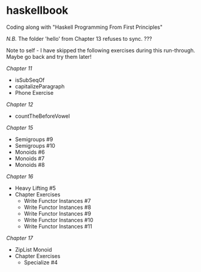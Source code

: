 # haskellbook
Coding along with "Haskell Programming From First Principles"

*N.B.* The folder 'hello' from Chapter 13 refuses to sync. ???

Note to self - I have skipped the following exercises during this run-through. Maybe go back and try them later!

_Chapter 11_
* isSubSeqOf
* capitalizeParagraph
* Phone Exercise

_Chapter 12_
* countTheBeforeVowel

_Chapter 15_
* Semigroups #9
* Semigroups #10
* Monoids #6
* Monoids #7
* Monoids #8

_Chapter 16_
* Heavy Lifting #5
* Chapter Exercises
    * Write Functor Instances #7
    * Write Functor Instances #8
    * Write Functor Instances #9
    * Write Functor Instances #10
    * Write Functor Instances #11

_Chapter 17_
* ZipList Monoid
* Chapter Exercises
    * Specialize #4

